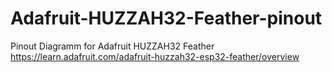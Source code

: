 # Adafruit-HUZZAH32-Feather-pinout
Pinout Diagramm for Adafruit HUZZAH32 Feather
https://learn.adafruit.com/adafruit-huzzah32-esp32-feather/overview
